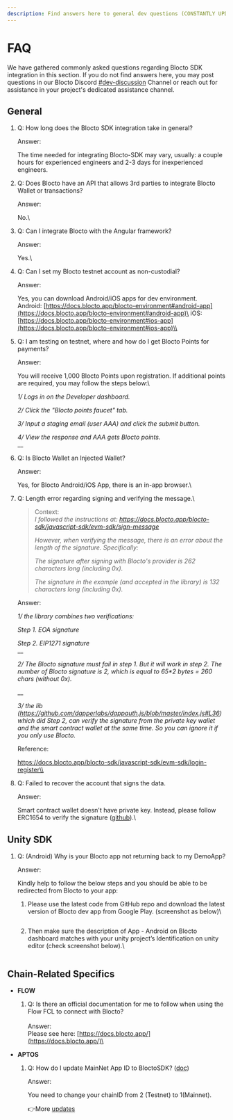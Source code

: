 ```yaml
---
description: Find answers here to general dev questions (CONSTANTLY UPDATING)
---
```


# FAQ

We have gathered commonly asked questions regarding Blocto SDK integration in this section. If you do not find answers here, you may post questions in our Blocto Discord [#dev-discussion](https://discord.com/channels/720454370650619984/1002112367502565466) Channel or reach out for assistance in your project's dedicated assistance channel.

## **General**

1.  Q: How long does the Blocto SDK integration take in general?

    Answer:

    The time needed for integrating Blocto-SDK may vary, usually: a couple hours for experienced engineers and 2-3 days for inexperienced engineers.
2.  Q: Does Blocto have an API that allows 3rd parties to integrate Blocto Wallet or transactions?

    Answer:

    No.\\
3.  Q: Can I integrate Blocto with the Angular framework?

    Answer:

    Yes.\\
4.  Q: Can I set my Blocto testnet account as non-custodial?

    Answer:

    Yes, you can download Android/iOS apps for dev environment.\
    Android: [https://docs.blocto.app/blocto-environment#android-app](https://docs.blocto.app/blocto-environment#android-app)\
    iOS: [https://docs.blocto.app/blocto-environment#ios-app](https://docs.blocto.app/blocto-environment#ios-app)\\
5.  Q: I am testing on testnet, where and how do I get Blocto Points for payments?

    Answer:

    You will receive 1,000 Blocto Points upon registration. If additional points are required, you may follow the steps below:\\

    _1/ Logs in on the Developer dashboard._

    _2/ Click the "Blocto points faucet" tab._

    _3/ Input a staging email (user AAA) and click the submit button._

    _4/ View the response and AAA gets Blocto points._\
    \_\_
6.  Q: Is Blocto Wallet an Injected Wallet?

    Answer:

    Yes, for Blocto Android/iOS App, there is an in-app browser.\\
7.  Q: Length error regarding signing and verifying the message.\\

    > Context:\
    > _I followed the instructions at: https://docs.blocto.app/blocto-sdk/javascript-sdk/evm-sdk/sign-message_
    >
    > _However, when verifying the message, there is an error about the length of the signature. Specifically:_
    >
    > _The signature after signing with Blocto's provider is 262 characters long (including 0x)._
    >
    > _The signature in the example (and accepted in the library) is 132 characters long (including 0x)._

    Answer:

    _1/ the library combines two verifications:_

    _Step 1. EOA signature_

    _Step 2. EIP1271 signature_\
    \_\_

    _2/ The Blocto signature must fail in step 1. But it will work in step 2. The number of Blocto signature is 2, which is equal to 65\*2 bytes = 260 chars (without 0x)._

    \_\_

    _3/ the lib (https://github.com/dapperlabs/dappauth.js/blob/master/index.js#L36) which did Step 2, can verify the signature from the private key wallet and the smart contract wallet at the same time. So you can ignore it if you only use Blocto._

    Reference:

    https://docs.blocto.app/blocto-sdk/javascript-sdk/evm-sdk/login-register\\
8.  Q: Failed to recover the account that signs the data.

    Answer:

    Smart contract wallet doesn't have private key. Instead, please follow ERC1654 to verify the signature ([github](https://github.com/dapperlabs/dappauth.js)).\\

## Unity SDK

1.  Q: (Android) Why is your Blocto app not returning back to my DemoApp?

    Answer:

    Kindly help to follow the below steps and you should be able to be redirected from Blocto to your app:

    1.  Please use the latest code from GitHub repo and download the latest version of Blocto dev app from Google Play. (screenshot as below)\\

        <figure><img src="https://lh3.googleusercontent.com/EtxnG0Ppcl84KOeDDYUPxMmsLlGnQ9_jbzGs0K60djG6DNExoHLnrkh6AQiv2dDbIhwzub6NBeXFKEMDLR-o5xjTr1d93CfTv9oNdPbt32BzHpkE9cpK8dodhYkDQtDJ8yl5NUkqqOs57DLyk6BcyLw" alt=""><figcaption></figcaption></figure>
    2.  Then make sure the description of App - Android on Blocto dashboard matches with your unity project’s Identification on unity editor (check screenshot below).\\

        <figure><img src="https://lh4.googleusercontent.com/7DIg3uSIbCYFXoFlLY5ygIaqnepBF3TZ7rm5N_lOqz2cKs2Gw-i5ESlEVJJ_miZcGVfxqxjpDzdLC0fbWeEgOe_2G0wT8LFxJwJnbRu_Tir_fg1psJV_5mDJcOBgX9zEK_jJhK4mCWAYSKl6Ig27hWw" alt=""><figcaption></figcaption></figure>

## Chain-Related Specifics

* **FLOW**
  1. Q: Is there an official documentation for me to follow when using the Flow FCL to connect with Blocto?\
     \
     Answer:\
     Please see here: [https://docs.blocto.app/](https://docs.blocto.app/)\

* **APTOS**
  1.  Q: How do I update MainNet App ID to BloctoSDK? ([doc](https://docs.blocto.app/blocto-sdk/javascript-sdk/aptos/provider))

      Answer:

      You need to change your chainID from 2 (Testnet) to 1(Mainnet).

      👉More [updates](https://github.com/aptos-labs/aptos-wallet-adapter)
